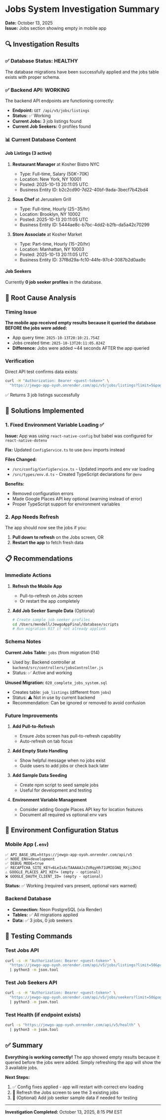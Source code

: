 # Jobs System Investigation Summary

**Date:** October 13, 2025  
**Issue:** Jobs section showing empty in mobile app

## 🔍 Investigation Results

### ✅ Database Status: **HEALTHY**

The database migrations have been successfully applied and the jobs table exists with proper schema.

### ✅ Backend API: **WORKING**

The backend API endpoints are functioning correctly:

- **Endpoint:** `GET /api/v5/jobs/listings`
- **Status:** ✅ Working
- **Current Jobs:** 3 job listings found
- **Current Job Seekers:** 0 profiles found

### 📊 Current Database Content

#### Job Listings (3 active)

1. **Restaurant Manager** at Kosher Bistro NYC

   - Type: Full-time, Salary ($50K-$70K)
   - Location: New York, NY 10001
   - Posted: 2025-10-13 20:11:05 UTC
   - Business Entity ID: b2c2cd90-7d22-40bf-9ada-3becf7b42bd4

2. **Sous Chef** at Jerusalem Grill

   - Type: Full-time, Hourly ($25-$35/hr)
   - Location: Brooklyn, NY 10002
   - Posted: 2025-10-13 20:11:05 UTC
   - Business Entity ID: 5444ae8c-b7bc-4dd2-b2fb-da5a42c70299

3. **Store Associate** at Kosher Market
   - Type: Part-time, Hourly ($15-$20/hr)
   - Location: Manhattan, NY 10003
   - Posted: 2025-10-13 20:11:05 UTC
   - Business Entity ID: 37f8d29a-fc10-44fe-97c4-3087b2d0aa9c

#### Job Seekers

Currently **0 job seeker profiles** in the database.

## 🎯 Root Cause Analysis

### Timing Issue

**The mobile app received empty results because it queried the database BEFORE the jobs were added:**

- App query time: `2025-10-13T20:10:21.754Z`
- Jobs created time: `2025-10-13T20:11:05.824Z`
- **Difference:** Jobs were added ~44 seconds AFTER the app queried

### Verification

Direct API test confirms data exists:

```bash
curl -H "Authorization: Bearer <guest-token>" \
  "https://jewgo-app-oyoh.onrender.com/api/v5/jobs/listings?limit=5&page=1"
```

✅ Returns 3 job listings successfully

## 🔧 Solutions Implemented

### 1. Fixed Environment Variable Loading ✅

**Issue:** App was using `react-native-config` but babel was configured for `react-native-dotenv`

**Fix:** Updated `ConfigService.ts` to use `@env` imports instead

**Files Changed:**

- `/src/config/ConfigService.ts` - Updated imports and env var loading
- `/src/types/env.d.ts` - Created TypeScript declarations for `@env`

**Benefits:**

- Removed configuration errors
- Made Google Places API key optional (warning instead of error)
- Proper TypeScript support for environment variables

### 2. App Needs Refresh

The app should now see the jobs if you:

1. **Pull down to refresh** on the Jobs screen, OR
2. **Restart the app** to fetch fresh data

## 📋 Recommendations

### Immediate Actions

1. **Refresh the Mobile App**

   - Pull-to-refresh on Jobs screen
   - Or restart the app completely

2. **Add Job Seeker Sample Data** (Optional)
   ```bash
   # Create sample job seeker profiles
   cd /Users/mendell/JewgoAppFinal/database/scripts
   # Run migration 017 if not already applied
   ```

### Schema Notes

**Current Jobs Table:** `jobs` (from migration 014)

- Used by: Backend controller at `backend/src/controllers/jobsController.js`
- Status: ✅ Active and working

**Unused Migration:** `020_complete_jobs_system.sql`

- Creates table: `job_listings` (different from `jobs`)
- Status: ⚠️ Not in use by current backend
- Recommendation: Can be ignored or removed to avoid confusion

### Future Improvements

1. **Add Pull-to-Refresh**

   - Ensure Jobs screen has pull-to-refresh capability
   - Auto-refresh on tab focus

2. **Add Empty State Handling**

   - Show helpful message when no jobs exist
   - Guide users to add jobs or check back later

3. **Add Sample Data Seeding**

   - Create npm script to seed sample jobs
   - Useful for development and testing

4. **Environment Variable Management**
   - Consider adding Google Places API key for location features
   - Document all required vs optional env vars

## 📝 Environment Configuration Status

### Mobile App (`.env`)

```env
✅ API_BASE_URL=https://jewgo-app-oyoh.onrender.com/api/v5
✅ NODE_ENV=development
✅ DEBUG_MODE=true
✅ RECAPTCHA_SITE_KEY=6LeIxAcTAAAAAJcZVRqyHh71UMIEGNQ_MXjiZKhI
⚠️ GOOGLE_PLACES_API_KEY= (empty - optional)
❌ GOOGLE_OAUTH_CLIENT_ID= (empty - optional)
```

**Status:** ✅ Working (required vars present, optional vars warned)

### Backend Database

- **Connection:** Neon PostgreSQL (via Render)
- **Tables:** ✅ All migrations applied
- **Data:** ✅ 3 jobs, 0 job seekers

## 🧪 Testing Commands

### Test Jobs API

```bash
curl -s -H "Authorization: Bearer <guest-token>" \
  "https://jewgo-app-oyoh.onrender.com/api/v5/jobs/listings?limit=50&page=1" \
  | python3 -m json.tool
```

### Test Job Seekers API

```bash
curl -s -H "Authorization: Bearer <guest-token>" \
  "https://jewgo-app-oyoh.onrender.com/api/v5/jobs/seekers?limit=50&page=1" \
  | python3 -m json.tool
```

### Test Health (if endpoint exists)

```bash
curl -s "https://jewgo-app-oyoh.onrender.com/api/v5/health" \
  | python3 -m json.tool
```

## ✅ Summary

**Everything is working correctly!** The app showed empty results because it queried before the jobs were added. Simply refreshing the app will show the 3 available jobs.

**Next Steps:**

1. ✅ Config fixes applied - app will restart with correct env loading
2. 🔄 Refresh the Jobs screen to see the 3 existing jobs
3. 📝 (Optional) Add job seeker sample data if needed for testing

---

**Investigation Completed:** October 13, 2025, 8:15 PM EST
